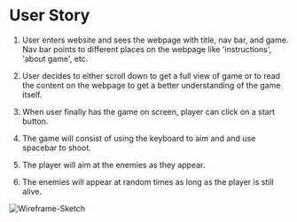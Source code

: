 # User Story

1) User enters website and sees the webpage with title, nav bar, and game. Nav bar points to different places on the webpage like 'instructions', 'about game', etc.

2) User decides to either scroll down to get a full view of game or to read the content on the webpage to get a better understanding of the game itself.

3) When user finally has the game on screen, player can click on a start button.

4) The game will consist of using the keyboard to aim and and use spacebar to shoot. 

5) The player will aim at the enemies as they appear.

6) The enemies will appear at random times as long as the player is still alive.


![Wireframe-Sketch](https://user-images.githubusercontent.com/54961818/68144546-cacfe200-fee8-11e9-8e66-5cafe77394b0.png)
